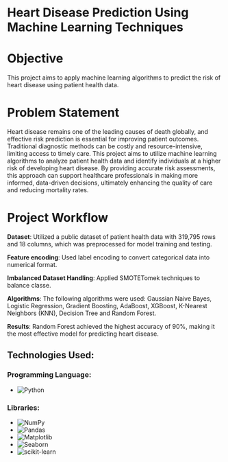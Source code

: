 # Heart Disease Prediction Using Machine Learning Techniques

# Objective
This project aims to apply machine learning algorithms to predict the risk of heart disease using patient health data.

# Problem Statement
Heart disease remains one of the leading causes of death globally, and effective risk prediction is essential for improving patient outcomes. Traditional diagnostic methods can be costly and resource-intensive, limiting access to timely care. This project aims to utilize machine learning algorithms to analyze patient health data and identify individuals at a higher risk of developing heart disease. By providing accurate risk assessments, this approach can support healthcare professionals in making more informed, data-driven decisions, ultimately enhancing the quality of care and reducing mortality rates.

# Project Workflow
 **Dataset**: Utilized a public dataset of patient health data with 319,795 rows and 18 columns, which was preprocessed for model training and testing.
 
 **Feature encoding**: Used label encoding to convert categorical data into numerical format.
 
 **Imbalanced Dataset Handling**: Applied SMOTETomek techniques to balance classe.
 
 **Algorithms**: The following algorithms were used: Gaussian Naive Bayes, Logistic Regression, Gradient Boosting, AdaBoost, XGBoost, K-Nearest Neighbors (KNN), Decision Tree and Random Forest.
 
 **Results**: Random Forest achieved the highest accuracy of 90%, making it the most effective model for predicting heart disease.

 ## Technologies Used:

### Programming Language:
- ![Python](https://img.shields.io/badge/Python-3776AB?style=for-the-badge&logo=python&logoColor=white)

### Libraries:
- ![NumPy](https://img.shields.io/badge/NumPy-013243?style=for-the-badge&logo=numpy&logoColor=white)
- ![Pandas](https://img.shields.io/badge/Pandas-150458?style=for-the-badge&logo=pandas&logoColor=white)
- ![Matplotlib](https://img.shields.io/badge/Matplotlib-3776AB?style=for-the-badge&logoColor=white)
- ![Seaborn](https://img.shields.io/badge/Seaborn-2E8B57?style=for-the-badge&logo=seaborn&logoColor=white)
- ![scikit-learn](https://img.shields.io/badge/scikit--learn-F7931E?style=for-the-badge&logo=scikit-learn&logoColor=black)

